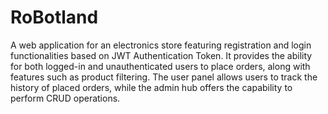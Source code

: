 # RoBotland
A web application for an electronics store featuring registration and login functionalities based on JWT Authentication Token. It provides the ability for both logged-in and unauthenticated users to place orders, along with features such as product filtering. The user panel allows users to track the history of placed orders, while the admin hub offers the capability to perform CRUD operations.
